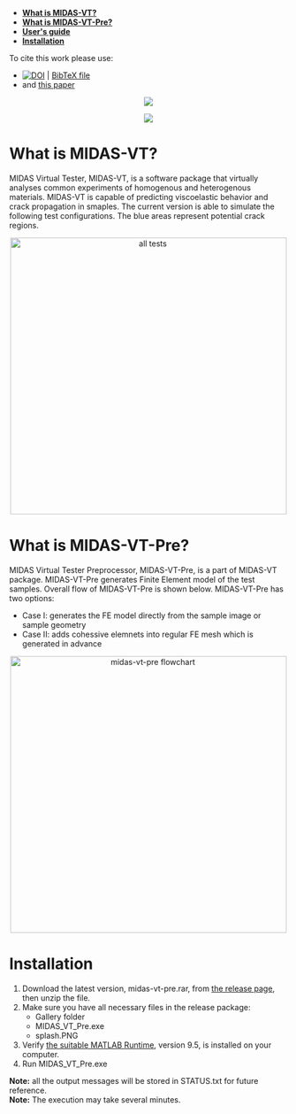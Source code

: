 * [**What is MIDAS-VT?**](https://github.com/K1-ZR/midas-vt-pre/blob/master/README.md#what-is-midas-vt)  
* [**What is MIDAS-VT-Pre?**](https://github.com/K1-ZR/midas-vt-pre/blob/master/README.md#what-is-midas-vt-pre)  
* [**User's guide**](https://github.com/K1-ZR/midas-vt-pre/blob/master/documents/MIDAS-VT-User'sGuide.pdf)  
* [**Installation**](https://github.com/K1-ZR/midas-vt-pre/blob/master/README.md#installation)  

To cite this work please use:
* [![DOI](https://zenodo.org/badge/DOI/10.5281/zenodo.1477100)](https://doi.org/10.5281/zenodo.1477100)
| [BibTeX file](https://github.com/K1-ZR/midas-vt-pre/blob/master/documents/cite-midas-vt-pre.bib)
* and [this paper](https://www.sciencedirect.com/science/article/pii/S0013794417303703)  




<p align="center">
  <img src="https://github.com/K1-ZR/midas-vt-pre/blob/master/documents/midsa-vt-pre.gif">
</p>  

<p align="center">
  <img src="https://github.com/K1-ZR/midas-vt-pre/blob/master/documents/midas-vt-pre-abaqusdemo.gif">
</p>  

# What is MIDAS-VT?
MIDAS Virtual Tester, MIDAS-VT, is a software package that virtually analyses common experiments of homogenous and heterogenous materials. MIDAS-VT is capable of predicting viscoelastic behavior and crack propagation in smaples.
The current version is able to simulate the following test configurations. 
The blue areas represent potential crack regions.
<p align="center">
  <img src="https://github.com/K1-ZR/midas-vt-pre/blob/master/Gallery/AT.png" width="500" title="all tests">
</p>  

# What is MIDAS-VT-Pre?
MIDAS Virtual Tester Preprocessor, MIDAS-VT-Pre, is a part of MIDAS-VT package. MIDAS-VT-Pre generates Finite Element model of the test samples.
Overall flow of MIDAS-VT-Pre is shown below. MIDAS-VT-Pre has two options:  
* Case I: generates the FE model directly from the sample image or sample geometry  
* Case II: adds cohessive elemnets into regular FE mesh which is generated in advance  
  
<p align="center">
  <img src="https://github.com/K1-ZR/midas-vt-pre/blob/master/Gallery/MIDAS-VT-Pre-flowchart.png" width="500" title="midas-vt-pre flowchart">
</p>

# Installation
1. Download the latest version, midas-vt-pre.rar, from [the release page](https://github.com/K1-ZR/midas-vt-pre/releases), then unzip the file.  
2. Make sure you have all necessary files in the release package:   
    * Gallery folder
    * MIDAS_VT_Pre.exe 
    * splash.PNG  
3. Verify [the suitable MATLAB Runtime](https://www.mathworks.com/products/compiler/matlab-runtime.html?s_cid=BB&nocookie=true), version 9.5, is installed on your computer.  
4. Run MIDAS_VT_Pre.exe   

**Note:** all the output messages will be stored in STATUS.txt for future reference.  
**Note:** The execution may take several minutes.  
